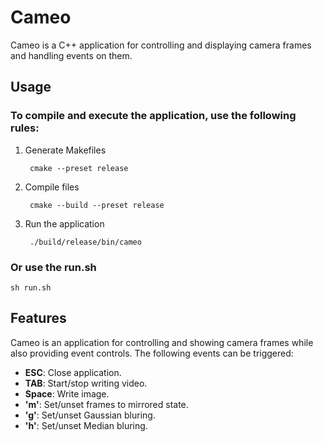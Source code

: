# Cameo

Cameo is a C++ application for controlling and displaying camera frames and handling events on them.

## Usage

### To compile and execute the application, use the following rules:

1. Generate Makefiles
   
        cmake --preset release

2. Compile files

        cmake --build --preset release

3. Run the application

        ./build/release/bin/cameo

### Or use the run.sh

    sh run.sh

## Features

Cameo is an application for controlling and showing camera frames while also providing event controls. The following events can be triggered:

- **ESC**: Close application.
- **TAB**: Start/stop writing video.
- **Space**: Write image.
- **'m'**: Set/unset frames to mirrored state.
- **'g'**: Set/unset Gaussian bluring.
- **'h'**: Set/unset Median bluring.

